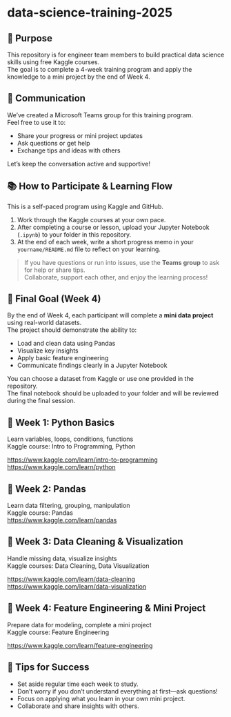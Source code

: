 # data-science-training-2025
## 🎯 Purpose

This repository is for engineer team members to build practical data science skills using free Kaggle courses.  
The goal is to complete a 4-week training program and apply the knowledge to a mini project by the end of Week 4.

## 💬 Communication

We’ve created a Microsoft Teams group for this training program.  
Feel free to use it to:
- Share your progress or mini project updates  
- Ask questions or get help  
- Exchange tips and ideas with others  

Let’s keep the conversation active and supportive!

## 📚 How to Participate & Learning Flow

This is a self-paced program using Kaggle and GitHub.

1. Work through the Kaggle courses at your own pace.
2. After completing a course or lesson, upload your Jupyter Notebook (`.ipynb`) to your folder in this repository.
3. At the end of each week, write a short progress memo in your `yourname/README.md` file to reflect on your learning.

> If you have questions or run into issues, use the **Teams group** to ask for help or share tips.  
> Collaborate, support each other, and enjoy the learning process!

## 🎯 Final Goal (Week 4)

By the end of Week 4, each participant will complete a **mini data project** using real-world datasets.  
The project should demonstrate the ability to:
- Load and clean data using Pandas
- Visualize key insights
- Apply basic feature engineering
- Communicate findings clearly in a Jupyter Notebook

You can choose a dataset from Kaggle or use one provided in the repository.  
The final notebook should be uploaded to your folder and will be reviewed during the final session.

## 📌 Week 1: Python Basics

Learn variables, loops, conditions, functions  
Kaggle course: Intro to Programming, Python  

https://www.kaggle.com/learn/intro-to-programming  
https://www.kaggle.com/learn/python  

## 📌 Week 2: Pandas

Learn data filtering, grouping, manipulation  
Kaggle course: Pandas  
https://www.kaggle.com/learn/pandas

## 📌 Week 3: Data Cleaning & Visualization

Handle missing data, visualize insights  
Kaggle courses: Data Cleaning, Data Visualization  

https://www.kaggle.com/learn/data-cleaning  
https://www.kaggle.com/learn/data-visualization  

## 📌 Week 4: Feature Engineering & Mini Project  

Prepare data for modeling, complete a mini project  
Kaggle course: Feature Engineering 

https://www.kaggle.com/learn/feature-engineering  

## 🧠 Tips for Success

- Set aside regular time each week to study.
- Don’t worry if you don’t understand everything at first—ask questions!
- Focus on applying what you learn in your own mini project.
- Collaborate and share insights with others.

